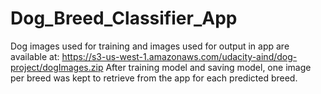 # Dog_Breed_Classifier_App

Dog images used for training and images used for output in app are available at: https://s3-us-west-1.amazonaws.com/udacity-aind/dog-project/dogImages.zip
After training model and saving model, one image per breed was kept to retrieve from the app for each predicted breed.
